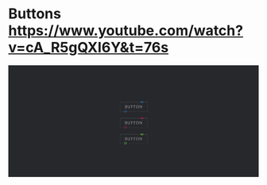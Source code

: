 # Buttons https://www.youtube.com/watch?v=cA_R5gQXI6Y&t=76s
<p align="center">
  <img src="preview.png" alt="preview del proyecto" width="600">
</p>